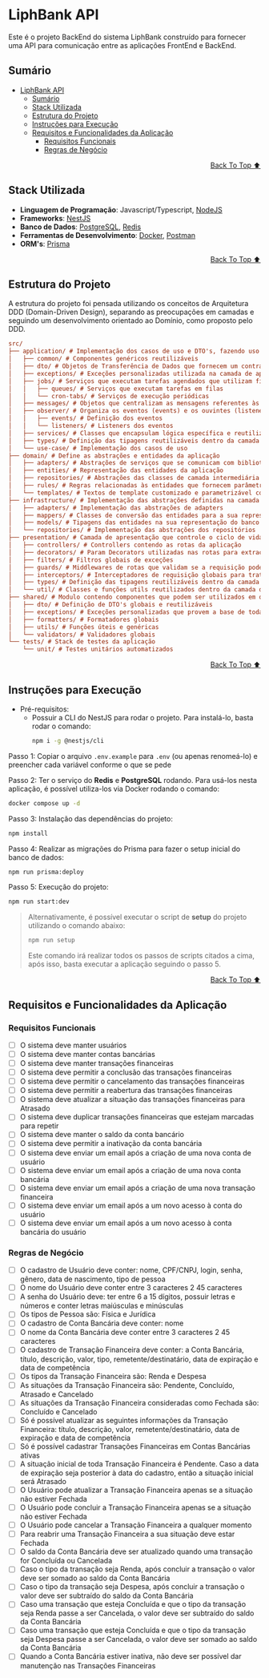 # LiphBank API

Este é o projeto BackEnd do sistema LiphBank construído para fornecer uma API para comunicação entre as aplicações FrontEnd e BackEnd.

## Sumário

- [LiphBank API](#liphbank-api)
  - [Sumário](#sumário)
  - [Stack Utilizada](#stack-utilizada)
  - [Estrutura do Projeto](#estrutura-do-projeto)
  - [Instruções para Execução](#instruções-para-execução)
  - [Requisitos e Funcionalidades da Aplicação](#requisitos-e-funcionalidades-da-aplicação)
    - [Requisitos Funcionais](#requisitos-funcionais)
    - [Regras de Negócio](#regras-de-negócio)

<div align="right">

[Back To Top ⬆️](#liphbank-api)
</div>

## Stack Utilizada

- **Linguagem de Programação**: Javascript/Typescript, [NodeJS](https://nodejs.org/pt)
- **Frameworks**: [NestJS](https://nestjs.com/)
- **Banco de Dados**: [PostgreSQL](https://www.postgresql.org/), [Redis](https://redis.io/)
- **Ferramentas de Desenvolvimento**: [Docker](https://www.docker.com/), [Postman](https://www.postman.com/)
- **ORM's**: [Prisma](https://www.prisma.io/)

<div align="right">

[Back To Top ⬆️](#liphbank-api)
</div>

## Estrutura do Projeto

A estrutura do projeto foi pensada utilizando os conceitos de Arquitetura DDD (Domain-Driven Design), separando as preocupações em camadas e seguindo um desenvolvimento orientado ao Domínio, como proposto pelo DDD.

```ini
src/
├── application/ # Implementação dos casos de uso e DTO's, fazendo uso das abstrações definidas no domínio
│   ├── common/ # Componentes genéricos reutilizáveis
│   ├── dto/ # Objetos de Transferência de Dados que fornecem um contrato de entrada para os Casos de Uso
│   ├── exceptions/ # Exceções personalizadas utilizada na camada de aplicação
│   ├── jobs/ # Serviços que executam tarefas agendados que utilizam filas (queues) ou são executadas periodicamente (cron jobs)
│   │   ├── queues/ # Serviços que executam tarefas em filas
│   │   └── cron-tabs/ # Serviços de execução periódicas
│   ├── messages/ # Objetos que centralizam as mensagens referentes às entidades do domínio
│   ├── observer/ # Organiza os eventos (events) e os ouvintes (listeners) destes eventos
│   │   ├── events/ # Definição dos eventos
│   │   └── listeners/ # Listeners dos eventos
│   ├── services/ # Classes que encapsulam lógica específica e reutilizável para suporte aos casos de uso
│   ├── types/ # Definição das tipagens reutilizáveis dentro da camada de aplicação
│   └── use-case/ # Implementação dos casos de uso
├── domain/ # Define as abstrações e entidades da aplicação
│   ├── adapters/ # Abstrações de serviços que se comunicam com bibliotecas externos ou lógica específica
│   ├── entities/ # Representação das entidades da aplicação
│   ├── repositories/ # Abstrações das classes de camada intermediária entre a aplicação e o banco de dados
│   ├── rules/ # Regras relacionadas às entidades que fornecem parâmetros como valores padrão e configurações específicas
│   └── templates/ # Textos de template customizado e parametrizável com base em variáveis dinâmicas
├── infrastructure/ # Implementação das abstrações definidas na camada de domínio
│   ├── adapters/ # Implementação das abstrações de adapters
│   ├── mappers/ # Classes de conversão das entidades para a sua representação do banco de dados (Model) e vice-versa
│   ├── models/ # Tipagens das entidades na sua representação do banco de dados
│   └── repositories/ # Implementação das abstrações dos repositórios
├── presentation/ # Camada de apresentação que controle o ciclo de vida das requisições (Entrada e Saída de dados da requisição)
│   ├── controllers/ # Controllers contendo as rotas da aplicação
│   ├── decorators/ # Param Decorators utilizadas nas rotas para extração de dados da requisição
│   ├── filters/ # Filtros globais de exceções
│   ├── guards/ # Middlewares de rotas que validam se a requisição pode ou não ser prosseguida
│   ├── interceptors/ # Interceptadores de requisição globais para trativa de resposta
│   ├── types/ # Definição das tipagens reutilizáveis dentro da camada de apresentação
│   └── util/ # Classes e funções utils reutilizados dentro da camada de apresentação
├── shared/ # Modulo contendo componentes que podem ser utilizados em qualquer camada
│   ├── dto/ # Definição de DTO's globais e reutilizáveis
│   ├── exceptions/ # Exceções personalizadas que provem a base de todas as outras exceções definidas na aplicação
│   ├── formatters/ # Formatadores globais
│   ├── utils/ # Funções úteis e genéricas
│   └── validators/ # Validadores globais
└── tests/ # Stack de testes da aplicação
    └── unit/ # Testes unitários automatizados
```

<div align="right">

[Back To Top ⬆️](#liphbank-api)
</div>

## Instruções para Execução

- Pré-requisitos:
  - Possuir a CLI do NestJS para rodar o projeto. Para instalá-lo, basta rodar o comando:
    ```bash
    npm i -g @nestjs/cli
    ```

Passo 1: Copiar o arquivo `.env.example` para `.env` (ou apenas renomeá-lo) e preencher cada variável conforme o que se pede

Passo 2: Ter o serviço do **Redis** e **PostgreSQL** rodando. Para usá-los nesta aplicação, é possível utiliza-los via Docker rodando o comando:

```bash
docker compose up -d
```

Passo 3: Instalação das dependências do projeto:

```bash
npm install
```

Passo 4: Realizar as migrações do Prisma para fazer o setup inicial do banco de dados:

```bash
npm run prisma:deploy
```

Passo 5: Execução do projeto:

```bash
npm run start:dev
```

> Alternativamente, é possível executar o script de **setup** do projeto utilizando o comando abaixo:
>
> ```bash
> npm run setup
> ```
> Este comando irá realizar todos os passos de scripts citados a cima, após isso, basta executar a aplicação seguindo o passo 5.

<div align="right">

[Back To Top ⬆️](#liphbank-api)
</div>

## Requisitos e Funcionalidades da Aplicação

### Requisitos Funcionais

- [ ] O sistema deve manter usuários
- [ ] O sistema deve manter contas bancárias
- [ ] O sistema deve manter transações financeiras
- [ ] O sistema deve permitir a conclusão das transações financeiras
- [ ] O sistema deve permitir o cancelamento das transações financeiras
- [ ] O sistema deve permitir a reabertura das transações financeiras
- [ ] O sistema deve atualizar a situação das transações financeiras para Atrasado
- [ ] O sistema deve duplicar transações financeiras que estejam marcadas para repetir
- [ ] O sistema deve manter o saldo da conta bancário
- [ ] O sistema deve permitir a inativação da conta bancária
- [ ] O sistema deve enviar um email após a criação de uma nova conta de usuário
- [ ] O sistema deve enviar um email após a criação de uma nova conta bancária
- [ ] O sistema deve enviar um email após a criação de uma nova transação financeira
- [ ] O sistema deve enviar um email após a um novo acesso à conta do usuário
- [ ] O sistema deve enviar um email após a um novo acesso à conta bancária do usuário

### Regras de Negócio

- [ ] O cadastro de Usuário deve conter: nome, CPF/CNPJ, login, senha, gênero, data de nascimento, tipo de pessoa
- [ ] O nome do Usuário deve conter entre 3 caracteres 2 45 caracteres
- [ ] A senha do Usuário deve: ter entre 6 a 15 dígitos, possuir letras e números e conter letras maiúsculas e minúsculas
- [ ] Os tipos de Pessoa são: Física e Jurídica
- [ ] O cadastro de Conta Bancária deve conter: nome
- [ ] O nome da Conta Bancária deve conter entre 3 caracteres 2 45 caracteres
- [ ] O cadastro de Transação Financeira deve conter: a Conta Bancária, título, descrição, valor, tipo, remetente/destinatário, data de expiração e data de competência
- [ ] Os tipos da Transação Financeira são: Renda e Despesa
- [ ] As situações da Transação Financeira são: Pendente, Concluído, Atrasado e Cancelado
- [ ] As situações da Transação Financeira consideradas como Fechada são: Concluído e Cancelado
- [ ] Só é possível atualizar as seguintes informações da Transação Financeira: título, descrição, valor, remetente/destinatário, data de expiração e data de competência
- [ ] Só é possível cadastrar Transações Financeiras em Contas Bancárias ativas
- [ ] A situação inicial de toda Transação Financeira é Pendente. Caso a data de expiração seja posterior à data do cadastro, então a situação inicial será Atrasado
- [ ] O Usuário pode atualizar a Transação Financeira apenas se a situação não estiver Fechada
- [ ] O Usuário pode concluir a Transação Financeira apenas se a situação não estiver Fechada
- [ ] O Usuário pode cancelar a Transação Financeira a qualquer momento
- [ ] Para reabrir uma Transação Financeira a sua situação deve estar Fechada
- [ ] O saldo da Conta Bancária deve ser atualizado quando uma transação for Concluída ou Cancelada
- [ ] Caso o tipo da transação seja Renda, após concluir a transação o valor deve ser somado ao saldo da Conta Bancária
- [ ] Caso o tipo da transação seja Despesa, após concluir a transação o valor deve ser subtraído do saldo da Conta Bancária
- [ ] Caso uma transação que esteja Concluída e que o tipo da transação seja Renda passe a ser Cancelada, o valor deve ser subtraído do saldo da Conta Bancária
- [ ] Caso uma transação que esteja Concluída e que o tipo da transação seja Despesa passe a ser Cancelada, o valor deve ser somado ao saldo da Conta Bancária
- [ ] Quando a Conta Bancária estiver inativa, não deve ser possível dar manutenção nas Transações Financeiras